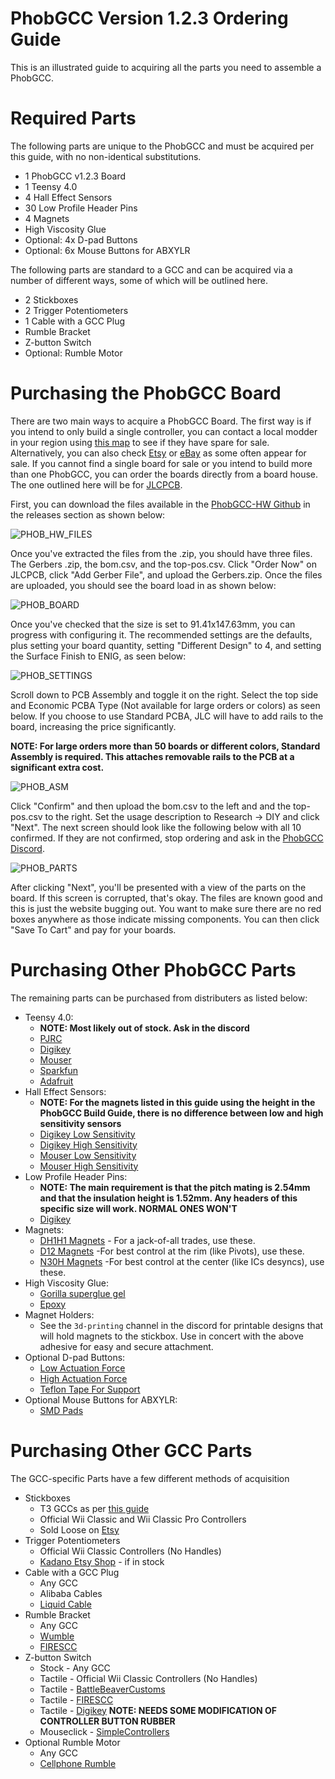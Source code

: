 # PhobGCC Version 1.2.3 Ordering Guide

This is an illustrated guide to acquiring all the parts you need to assemble a PhobGCC.

# Required Parts

The following parts are unique to the PhobGCC and must be acquired per this guide, with no non-identical substitutions.
* 1 PhobGCC v1.2.3 Board
* 1 Teensy 4.0
* 4 Hall Effect Sensors
* 30 Low Profile Header Pins
* 4 Magnets
* High Viscosity Glue
* Optional: 4x D-pad Buttons
* Optional: 6x Mouse Buttons for ABXYLR

The following parts are standard to a GCC and can be acquired via a number of different ways, some of which will be outlined here.

* 2 Stickboxes
* 2 Trigger Potentiometers
* 1 Cable with a GCC Plug
* Rumble Bracket
* Z-button Switch
* Optional: Rumble Motor

# Purchasing the PhobGCC Board

There are two main ways to acquire a PhobGCC Board. The first way is if you intend to only build a single controller, you can contact a local modder in your region using [this map](https://www.nojonsmods.com/moddermap) to see if they have spare for sale. Alternatively, you can also check [Etsy](https://www.etsy.com/) or [eBay](https://www.ebay.com/) as some often appear for sale. If you cannot find a single board for sale or you intend to build more than one PhobGCC, you can order the boards directly from a board house. The one outlined here will be for [JLCPCB](https://jlcpcb.com/).

First, you can download the files available in the [PhobGCC-HW Github](https://github.com/PhobGCC/PhobGCC-HW/releases) in the releases section as shown below:

![PHOB_HW_FILES](https://github.com/PhobGCC/PhobGCC-doc/blob/main/For_Makers/Phob_Ordering_Guide_Images/phob_hw_files.PNG?raw=true)

Once you've extracted the files from the .zip, you should have three files. The Gerbers .zip, the bom.csv, and the top-pos.csv. Click "Order Now" on JLCPCB, click "Add Gerber File", and upload the Gerbers.zip. Once the files are uploaded, you should see the board load in as shown below:

![PHOB_BOARD](https://github.com/PhobGCC/PhobGCC-doc/blob/main/For_Makers/Phob_Ordering_Guide_Images/phob_board.PNG?raw=true)

Once you've checked that the size is set to 91.41x147.63mm, you can progress with configuring it.
The recommended settings are the defaults, plus setting your board quantity, setting "Different Design" to 4, and setting the Surface Finish to ENIG, as seen below:

![PHOB_SETTINGS](https://github.com/PhobGCC/PhobGCC-doc/blob/main/For_Makers/Phob_Ordering_Guide_Images/phob_settings.PNG?raw=true)

Scroll down to PCB Assembly and toggle it on the right.
Select the top side and Economic PCBA Type (Not available for large orders or colors) as seen below.
If you choose to use Standard PCBA, JLC will have to add rails to the board, increasing the price significantly.

**NOTE: For large orders more than 50 boards or different colors, Standard Assembly is required. This attaches removable rails to the PCB at a significant extra cost.**

![PHOB_ASM](https://github.com/PhobGCC/PhobGCC-doc/blob/main/For_Makers/Phob_Ordering_Guide_Images/phob_asm.PNG?raw=true)

Click "Confirm" and then upload the bom.csv to the left and and the top-pos.csv to the right.
Set the usage description to Research -> DIY and click "Next".
The next screen should look like the following below with all 10 confirmed.
If they are not confirmed, stop ordering and ask in the [PhobGCC Discord](https://discord.gg/yrpUu7mgzm).

![PHOB_PARTS](https://github.com/PhobGCC/PhobGCC-doc/blob/main/For_Makers/Phob_Ordering_Guide_Images/phob_parts.PNG?raw=true)

After clicking "Next", you'll be presented with a view of the parts on the board.
If this screen is corrupted, that's okay.
The files are known good and this is just the website bugging out.
You want to make sure there are no red boxes anywhere as those indicate missing components.
You can then click "Save To Cart" and pay for your boards.

# Purchasing Other PhobGCC Parts

The remaining parts can be purchased from distributers as listed below:
* Teensy 4.0:
  * **NOTE: Most likely out of stock. Ask in the discord**
  * [PJRC](https://www.pjrc.com/store/teensy40.html)
  * [Digikey](https://www.digikey.com/short/93vqqmzm)
  * [Mouser](https://www.mouser.com/ProductDetail/SparkFun/DEV-15583?qs=bZr6mbWTK5kognUaBX05Cg%3D%3D)
  * [Sparkfun](https://www.sparkfun.com/products/15583)
  * [Adafruit](https://www.adafruit.com/product/4323)
* Hall Effect Sensors:
  * **NOTE: For the magnets listed in this guide using the height in the PhobGCC Build Guide, there is no difference between low and high sensitivity sensors**
  * [Digikey Low Sensitivity](https://www.digikey.com/short/8z9r4943)
  * [Digikey High Sensitivity](https://www.digikey.com/short/5qqfr2qh)
  * [Mouser Low Sensitivity](https://www.mouser.com/ProductDetail/Texas-Instruments/DRV5053CAQLPGM?qs=1CfNGUMoiQ%252B%252B%2F8tKZitESA%3D%3D)
  * [Mouser High Sensitivity](https://www.mouser.com/ProductDetail/Texas-Instruments/DRV5053EAQLPG?qs=U0ECReq1GB%2FEJedkxMZGLA%3D%3D)
* Low Profile Header Pins:
  * **NOTE: The main requirement is that the pitch mating is 2.54mm and that the insulation height is 1.52mm. Any headers of this specific size will work. NORMAL ONES WON'T**
  * [Digikey](https://www.digikey.com/short/qmwbq233)
* Magnets:
  * [DH1H1 Magnets](https://www.kjmagnetics.com/proddetail.asp?prod=DH1H1) - For a jack-of-all trades, use these.
  * [D12 Magnets](https://www.kjmagnetics.com/proddetail.asp?prod=d12-n52) -For best control at the rim (like Pivots), use these.
  * [N30H Magnets](https://www.digikey.com/short/br3n8hz3) -For best control at the center (like ICs desyncs), use these.
* High Viscosity Glue:
  * [Gorilla superglue gel](https://www.amazon.com/dp/B00OAAUAX8)
  * [Epoxy](https://www.mcmaster.com/66195A13/)
* Magnet Holders:
  * See the `3d-printing` channel in the discord for printable designs that will hold magnets to the stickbox. Use in concert with the above adhesive for easy and secure attachment.
* Optional D-pad Buttons:
  * [Low Actuation Force](https://www.digikey.com/short/q4r0jh3j)
  * [High Actuation Force](https://www.digikey.com/short/dcddr0jr)
  * [Teflon Tape For Support](https://www.mcmaster.com/76475A51/)
* Optional Mouse Buttons for ABXYLR:
  * [SMD Pads](https://www.digikey.com/short/v93wrw12)

# Purchasing Other GCC Parts

The GCC-specific Parts have a few different methods of acquisition
* Stickboxes
  * T3 GCCs as per [this guide](https://gccontrollerlibrary.com/guides/gamecube-controller-stamps-guide/)
  * Official Wii Classic and Wii Classic Pro Controllers
  * Sold Loose on [Etsy](https://www.etsy.com/)
* Trigger Potentiometers
  * Official Wii Classic Controllers (No Handles)
  * [Kadano Etsy Shop](https://www.etsy.com/shop/Kadano?ref=simple-shop-header-name&listing_id=1187350029) - if in stock
* Cable with a GCC Plug
  * Any GCC
  * Alibaba Cables
  * [Liquid Cable](https://firescc.com/diy-custom-cables)
* Rumble Bracket
  * Any GCC
  * [Wumble](https://github.com/wavtype/wumble)
  * [FIRESCC](https://firescc.com/mod-guides#/rumble-bracket)
* Z-button Switch
  * Stock - Any GCC
  * Tactile - Official Wii Classic Controllers (No Handles)
  * Tactile - [BattleBeaverCustoms](https://battlebeavercustoms.com/products/replacement-gamecube-tactile-z-switch)
  * Tactile - [FIRESCC](https://www.etsy.com/listing/753452766/fires-performance-mod-kit-for-the?)
  * Tactile - [Digikey](https://www.digikey.com/short/hp5vvv7w) **NOTE:  NEEDS SOME MODIFICATION OF CONTROLLER BUTTON RUBBER**
  * Mouseclick - [SimpleControllers](https://simplecontrollers.bigcartel.com/mouseswitch-z)
* Optional Rumble Motor
  * Any GCC
  * [Cellphone Rumble](https://www.amazon.com/10-Pieces-Vibration-Motor-Vibrating/dp/B00N9J3BTG)
